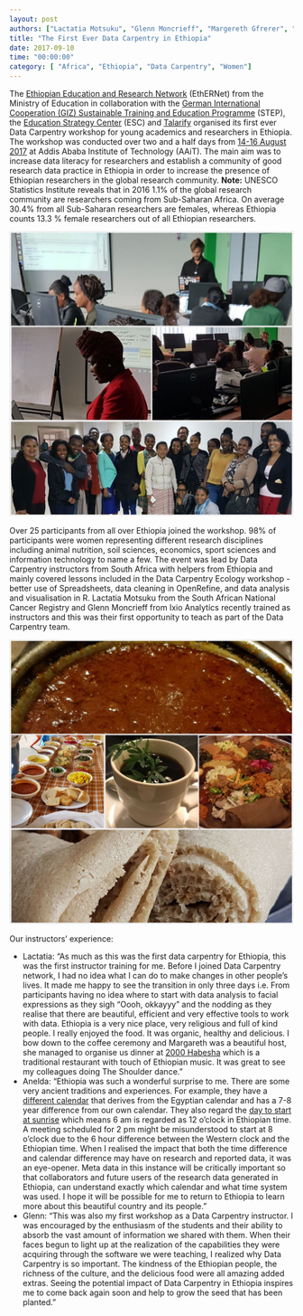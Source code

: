 ```yaml
---
layout: post
authors: ["Lactatia Motsuku", "Glenn Moncrieff", "Margereth Gfrerer", "Anelda van der Walt"]
title: "The First Ever Data Carpentry in Ethiopia"
date: 2017-09-10
time: "00:00:00"
category: [ "Africa", "Ethiopia", "Data Carpentry", "Women"]
---
```


The [Ethiopian Education and Research Network](http://www.ethernet.edu.et/) (EthERNet) from the Ministry of Education in collaboration with  the   [German International Cooperation (GIZ) Sustainable Training and Education Programme](https://www.giz.de/en/worldwide/336.html) (STEP), the [Education Strategy Center](http://www.esc.gov.et/) (ESC) and [Talarify](http://talarify.co.za/) organised its first ever Data Carpentry workshop for young academics and researchers in Ethiopia. The workshop was conducted over two and a half days from [14-16 August 2017](https://anelda.github.io/2017-08-14-Ethiopia/) at Addis Ababa Institute of Technology (AAiT). The main aim was to increase data literacy for researchers and establish a community of good research data practice in Ethiopia in order to increase the presence of Ethiopian researchers in the global research community. **Note:** UNESCO Statistics Institute reveals that in 2016 1.1% of the global research community are researchers coming from Sub-Saharan Africa. On average 30.4% from all Sub-Saharan researchers are females, whereas Ethiopia counts 13.3 % female researchers out of all Ethiopian researchers. 

![Images from the workshop](./ethiopia-workshop.jpg)

Over 25 participants from all over Ethiopia joined the workshop. 98% of participants were women representing different research disciplines including animal nutrition, soil sciences, economics, sport sciences and information technology to name a few. The event was lead by Data Carpentry instructors from South Africa with helpers from Ethiopia and mainly covered lessons included in the Data Carpentry Ecology workshop - better use of Spreadsheets, data cleaning in OpenRefine, and data analysis and visualisation in R. Lactatia Motsuku from the South African National Cancer Registry and Glenn Moncrieff from Ixio Analytics recently trained as instructors and this was their first opportunity to teach as part of the Data Carpentry team.

![Ethiopian cuisine](./ethiopia-food.jpg "The Ethiopian cuisine and coffee was an absolute highlight.")

Our instructors’ experience:
* Lactatia: “As much as this was the first data carpentry for Ethiopia, this was the first instructor training for me. Before I joined Data Carpentry network, I had no idea what I can do to make changes in other people’s lives. It made me happy to see the transition in only three days i.e. From participants having no idea where to start with data analysis to facial expressions as they sigh “Oooh, okkayyy” and the nodding as they realise that there are beautiful, efficient and very effective tools to work with data. Ethiopia is a very nice place, very religious and full of kind people. I really enjoyed the food. It was organic, healthy and delicious. I bow down to the coffee ceremony and Margareth was a beautiful host, she managed to organise us dinner at [2000 Habesha](https://www.tripadvisor.co.za/Restaurant_Review-g293791-d1650594-Reviews-2000_Habesha_Cultural_Restaurant-Addis_Ababa.html) which is a traditional restaurant with touch of Ethiopian music. It was great to see my colleagues doing The Shoulder dance.”
* Anelda: “Ethiopia was such a wonderful surprise to me. There are some very ancient traditions and experiences. For example, they have a [different calendar](https://en.wikipedia.org/wiki/Ethiopian_calendar) that derives from the Egyptian calendar and has a 7-8 year difference from our own calendar. They also regard the [day to start at sunrise](https://en.wikipedia.org/wiki/Time_in_Ethiopia) which means 6 am is regarded as 12 o’clock in Ethiopian time. A meeting scheduled for 2 pm might be misunderstood to start at 8 o’clock due to the 6 hour difference between the Western clock and the Ethiopian time. When I realised the impact that both the time difference and calendar difference may have on research and reported data, it was an eye-opener. Meta data in this instance will be critically important so that collaborators and future users of the research data generated in Ethiopia, can understand exactly which calendar and what time system was used. I hope it will be possible for me to return to Ethiopia to learn more about this beautiful country and its people.”
* Glenn: “This was also my first workshop as a Data Carpentry instructor. I was encouraged by the enthusiasm of the students and their ability to absorb the vast amount of information we shared with them. When their faces begun to light up at the realization of the capabilities they were acquiring through the software we were teaching, I realized why Data Carpentry is so important. The kindness of the Ethiopian people, the richness of the culture, and the delicious food were all amazing added extras. Seeing the potential impact of Data Carpentry in Ethiopia inspires me to come back again soon and help to grow the seed that has been planted.”

